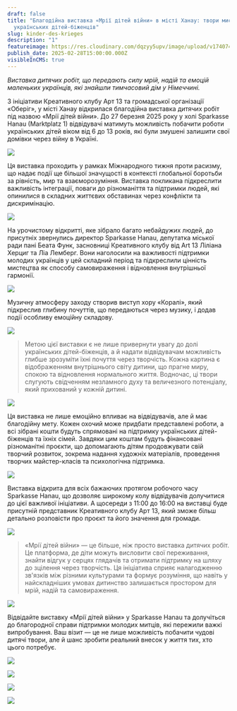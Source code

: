 ```yaml
---
draft: false
title: "Благодійна виставка «Мрії дітей війни» в місті Ханау: твори мистецтва
  українських дітей-біженців"
slug: kinder-des-krieges
description: "1"
featureimage: https://res.cloudinary.com/dqzyy5upv/image/upload/v1740748906/17_ufs1gr.jpg
publish_date: 2025-02-28T15:00:00.000Z
visibleInCMS: true
---
```

*Виставка дитячих робіт, що передають силу мрій, надій та емоцій маленьких українців, які знайшли тимчасовий дім у Німеччині.*

З ініціативи Креативного клубу Арт 13 та громадської організації «Оберіг», у місті Ханау відкрилася благодійна виставка дитячих робіт під назвою «Мрії дітей війни». До 27 березня 2025 року у холі Sparkasse Hanau (Marktplatz 1) відвідувачі матимуть можливість побачити роботи українських дітей віком від 6 до 13 років, які були змушені залишити свої домівки через війну в Україні.

![](https://res.cloudinary.com/dqzyy5upv/image/upload/v1740748901/12_b4jh0m.jpg)

Ця виставка проходить у рамках Міжнародного тижня проти расизму, що надає події ще більшої значущості в контексті глобальної боротьби за рівність, мир та взаєморозуміння. Виставка покликана підкреслити важливість інтеграції, поваги до різноманіття та підтримки людей, які опинилися в складних життєвих обставинах через конфлікти та дискримінацію.

![](https://res.cloudinary.com/dqzyy5upv/image/upload/v1740748903/19_ip6icy.jpg)

На урочистому відкритті, яке зібрало багато небайдужих людей, до присутніх звернулись директор Sparkasse Hanau, депутатка міської ради пані Беата Функ,  засновниці Креативного клубу від Art 13 Ліліана Херциг та Ліа Лемберг. Вони наголосили на важливості підтримки молодих українців у цей складний період та підкреслили цінність мистецтва як способу самовираження і відновлення внутрішньої гармонії.

![](https://res.cloudinary.com/dqzyy5upv/image/upload/v1740750307/22_jynvvf.jpg)

Музичну атмосферу заходу створив виступ хору «Коралі», який підкреслив глибину почуттів, що передаються через музику, і додав події особливу емоційну складову.

![](https://res.cloudinary.com/dqzyy5upv/image/upload/v1740748899/11_kunins.jpg)

> Метою цієї виставки є не лише привернути увагу до долі українських дітей-біженців, а й надати відвідувачам можливість глибше зрозуміти їхні почуття через творчість. Кожна картина є відображенням внутрішнього світу дитини, що прагне миру, спокою та відновлення нормального життя. Водночас, ці твори слугують свідченням незламного духу та величезного потенціалу, який прихований у кожній дитині.

![](https://res.cloudinary.com/dqzyy5upv/image/upload/v1740748901/13_rbnfkm.jpg)

Ця виставка не лише емоційно впливає на відвідувачів, але й має благодійну мету. Кожен охочий може придбати представлені роботи, а всі зібрані кошти будуть спрямовані на підтримку українських дітей-біженців та їхніх сімей. Завдяки цим коштам будуть фінансовані різноманітні проєкти, що допомагають дітям продовжувати свій творчий розвиток, зокрема надання художніх матеріалів, проведення творчих майстер-класів та психологічна підтримка.

![](https://res.cloudinary.com/dqzyy5upv/image/upload/v1740748902/20_jba5ji.jpg)

Виставка відкрита для всіх бажаючих протягом робочого часу Sparkasse Hanau, що дозволяє широкому колу відвідувачів долучитися до цієї важливої ініціативи. А щосереди з 11:00 до 16:00 на виставці буде присутній представник Креативного клубу Арт 13, який зможе більш детально розповісти про проєкт та його значення для громади.

![](https://res.cloudinary.com/dqzyy5upv/image/upload/v1740748901/16_scyvxn.jpg)

> «Мрії дітей війни» — це більше, ніж просто виставка дитячих робіт. Це платформа, де діти можуть висловити свої переживання, знайти відгук у серцях глядачів та отримати підтримку на шляху до зцілення через творчість. Ця ініціатива сприяє налагодженню зв'язків між різними культурами та формує розуміння, що навіть у найскладніших умовах дитинство залишається простором для мрій, надій та самовираження.

![](https://res.cloudinary.com/dqzyy5upv/image/upload/v1740751345/25_isjark.jpg)

Відвідайте виставку «Мрії дітей війни» у Sparkasse Hanau та долучіться до благородної справи підтримки молодих митців, які пережили важкі випробування. Ваш візит — це не лише можливість побачити чудові дитячі твори, але й шанс зробити реальний внесок у життя тих, хто цього потребує.

![](https://res.cloudinary.com/dqzyy5upv/image/upload/v1740748905/15_jstenf.jpg)

![](https://res.cloudinary.com/dqzyy5upv/image/upload/v1740748903/18_kqvaqg.jpg)

![](https://res.cloudinary.com/dqzyy5upv/image/upload/v1740749120/20250221_151513_ry1mty.jpg)

![](https://res.cloudinary.com/dqzyy5upv/image/upload/v1740750772/23_xyrxch.jpg)

